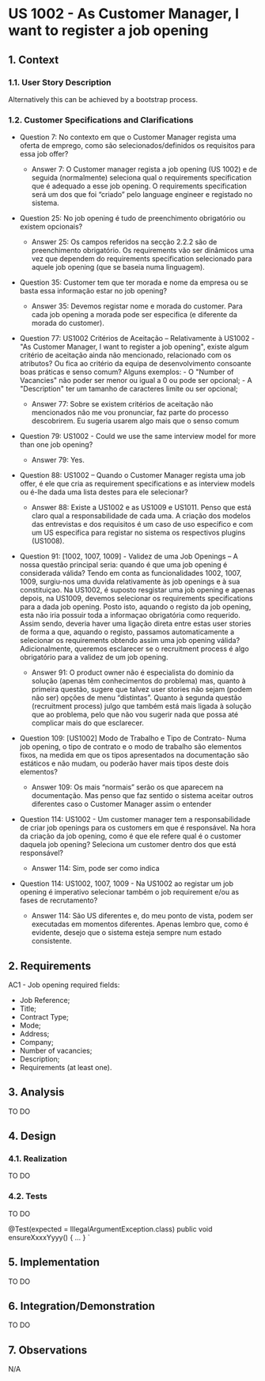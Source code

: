 # US 1002 - As Customer Manager, I want to register a job opening

## 1. Context
### 1.1. User Story Description

Alternatively this can be achieved by a bootstrap process.

### 1.2. Customer Specifications and Clarifications

* Question 7: No contexto em que o Customer Manager regista uma oferta de emprego, como são selecionados/definidos os requisitos para essa job offer?
  * Answer 7:  O Customer manager regista a job opening (US 1002) e de seguida (normalmente) seleciona qual o requirements specification que é adequado a esse job opening. O requirements specification será um dos que foi “criado” pelo language engineer e registado no sistema.

* Question 25: No job opening é tudo de preenchimento obrigatório ou existem opcionais?
  * Answer 25:  Os campos referidos na secção 2.2.2 são de preenchimento obrigatório. Os requirements vão ser dinâmicos uma vez que dependem do requirements specification selecionado para aquele job opening (que se baseia numa linguagem).

* Question 35: Customer tem que ter morada e nome da empresa ou se basta essa informação estar no job opening?
  * Answer 35: Devemos registar nome e morada do customer. Para cada job opening a morada pode ser especifica (e diferente da morada do customer).

* Question 77: US1002 Critérios de Aceitação – Relativamente à US1002 - "As Customer Manager, I want to register a job opening", existe algum critério de aceitação ainda não mencionado, relacionado com os atributos? Ou fica ao critério da equipa de desenvolvimento consoante boas práticas e senso comum? Alguns exemplos: - O "Number of Vacancies" não poder ser menor ou igual a 0 ou pode ser opcional; - A "Description" ter um tamanho de caracteres limite ou ser opcional;
  * Answer 77: Sobre se existem critérios de aceitação não mencionados não me vou pronunciar, faz parte do processo descobrirem. Eu sugeria usarem algo mais que o senso comum

* Question 79: US1002 - Could we use the same interview model for more than one job opening?
  * Answer 79: Yes.

* Question 88: US1002 – Quando o Customer Manager regista uma job offer, é ele que cria as requirement specifications e as interview models ou é-lhe dada uma lista destes para ele selecionar?
  * Answer 88: Existe a US1002 e as US1009 e US1011. Penso que está claro qual a responsabilidade de cada uma. A criação dos modelos das entrevistas e dos requisitos é um caso de uso especifico e com um US especifica para registar no sistema os respectivos plugins (US1008).

* Question 91: [1002, 1007, 1009] - Validez de uma Job Openings – A nossa questão principal seria: quando é que uma job opening é considerada válida? Tendo em conta as funcionalidades 1002, 1007, 1009, surgiu-nos uma duvida relativamente às job openings e à sua constituiçao. Na US1002, é suposto resgistar uma job opening e apenas depois, na US1009, devemos selecionar os requirements specifications para a dada job opening. Posto isto, aquando o registo da job opening, esta não iria possuir toda a informaçao obrigatória como requerido. Assim sendo, deveria haver uma ligação direta entre estas user stories de forma a que, aquando o registo, passamos automaticamente a selecionar os requirements obtendo assim uma job opening válida? Adicionalmente, queremos esclarecer se o recruitment process é algo obrigatório para a validez de um job opening.
  * Answer 91: O product owner não é especialista do dominio da solução (apenas têm conhecimentos do problema) mas, quanto à primeira questão, sugere que talvez user stories não sejam (podem não ser) opções de menu “distintas”. Quanto à segunda questão (recruitment process) julgo que também está mais ligada à solução que ao problema, pelo que não vou sugerir nada que possa até complicar mais do que esclarecer.


* Question 109: [US1002] Modo de Trabalho e Tipo de Contrato- Numa job opening, o tipo de contrato e o modo de trabalho são elementos fixos, na medida em que os tipos apresentados na documentação são estáticos e não mudam, ou poderão haver mais tipos deste dois elementos?
  * Answer 109: Os mais “normais” serão os que aparecem na documentação. Mas penso que faz sentido o sistema aceitar outros diferentes caso o Customer Manager assim o entender

* Question 114: US1002 - Um customer manager tem a responsabilidade de criar job openings para os customers em que é responsável. Na hora da criação da job opening, como é que ele refere qual é o customer daquela job opening? Seleciona um customer dentro dos que está responsável?
  * Answer 114: Sim, pode ser como indica

* Question 114: US1002, 1007, 1009 - Na US1002 ao registar um job opening é imperativo selecionar também o job requirement e/ou as fases de recrutamento?
  * Answer 114: São US diferentes e, do meu ponto de vista, podem ser executadas em momentos diferentes. Apenas lembro que, como é evidente, desejo que o sistema esteja sempre num estado consistente.


## 2. Requirements

AC1 - Job opening required fields:
- Job Reference;
- Title;
- Contract Type;
- Mode;
- Address;
- Company;
- Number of vacancies;
- Description;
- Requirements (at least one).

## 3. Analysis

TO DO

## 4. Design

### 4.1. Realization

TO DO


### 4.2. Tests

TO DO


@Test(expected = IllegalArgumentException.class)
public void ensureXxxxYyyy() {
...
}
`


## 5. Implementation

TO DO


## 6. Integration/Demonstration

TO DO


## 7. Observations

N/A